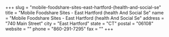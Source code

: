 +++
slug = "mobile-foodshare-sites-east-hartford-(health-and-social-se"
title = "Mobile Foodshare Sites - East Hartford (health And Social Se"
name = "Mobile Foodshare Sites - East Hartford (health And Social Se"
address = "740 Main Street"
city = "East Hartford"
state = "CT"
postal = "06108"
website = ""
phone = "860-291-7295"
fax = ""
+++
